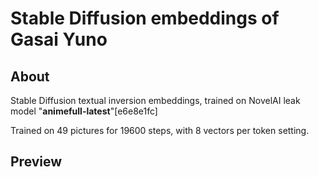 # Stable Diffusion embeddings of Gasai Yuno

## About
Stable Diffusion textual inversion embeddings, trained on NovelAI leak model "**animefull-latest**"[e6e8e1fc]

Trained on 49 pictures for 19600 steps, with 8 vectors per token setting.

## Preview
